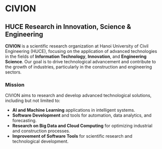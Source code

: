 # CIVION 
## HUCE Research in Innovation, Science & Engineering

**CIVION** is a scientific research organization at Hanoi University of Civil Engineering (HUCE), focusing on the application of advanced technologies in the fields of **Information Technology**, **Innovation**, and **Engineering Science**. Our goal is to drive technological advancement and contribute to the growth of industries, particularly in the construction and engineering sectors.

### Mission
CIVION aims to research and develop advanced technological solutions, including but not limited to:
- **AI and Machine Learning** applications in intelligent systems.
- **Software Development** and tools for automation, data analytics, and forecasting.
- **Research on Big Data and Cloud Computing** for optimizing industrial and construction processes.
- **Improvement of Software Tools** for scientific research and technological development.
